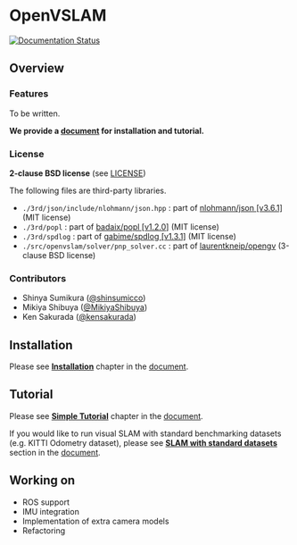 # OpenVSLAM
[![Documentation Status](https://readthedocs.org/projects/openvslam/badge/?version=latest)](https://openvslam.readthedocs.io/en/latest/?badge=latest)

## Overview

### Features

To be written.

**We provide a [document](https://openvslam.readthedocs.io/en/latest/index.html) for installation and tutorial.**

### License

**2-clause BSD license** (see [LICENSE](./LICENSE))

The following files are third-party libraries.

- `./3rd/json/include/nlohmann/json.hpp` : part of [nlohmann/json \[v3.6.1\]](https://github.com/nlohmann/json) (MIT license)
- `./3rd/popl` : part of [badaix/popl \[v1.2.0\]](https://github.com/badaix/popl) (MIT license)
- `./3rd/spdlog` : part of [gabime/spdlog \[v1.3.1\]](https://github.com/gabime/spdlog) (MIT license)
- `./src/openvslam/solver/pnp_solver.cc` : part of [laurentkneip/opengv](https://github.com/laurentkneip/opengv) (3-clause BSD license)

### Contributors

- Shinya Sumikura ([@shinsumicco](https://github.com/shinsumicco))
- Mikiya Shibuya ([@MikiyaShibuya](https://github.com/MikiyaShibuya))
- Ken Sakurada ([@kensakurada](https://github.com/kensakurada))

## Installation

Please see [**Installation**](https://openvslam.readthedocs.io/en/latest/installation.html) chapter in the [document](https://openvslam.readthedocs.io/en/latest/index.html).

## Tutorial

Please see [**Simple Tutorial**](https://openvslam.readthedocs.io/en/latest/simple_tutorial.html) chapter in the [document](https://openvslam.readthedocs.io/en/latest/index.html).

If you would like to run visual SLAM with standard benchmarking datasets (e.g. KITTI Odometry dataset), please see [**SLAM with standard datasets**](https://openvslam.readthedocs.io/en/latest/example.html#slam-with-standard-datasets) section in the [document](https://openvslam.readthedocs.io/en/latest/index.html).

## Working on

- ROS support
- IMU integration
- Implementation of extra camera models
- Refactoring
